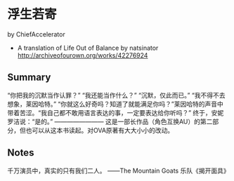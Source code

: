 # 浮生若寄

by ChiefAccelerator

- A translation of Life Out of Balance by natsinator
http://archiveofourown.org/works/42276924

## Summary

“你把我的沉默当作认罪？”
“我还能当作什么？”
“沉默，仅此而已。”
“我不得不去想象，莱因哈特。”
“你就这么好奇吗？知道了就能满足你吗？”莱因哈特的声音中带着苦涩。“我自己都不敢用语言表达的事，一定要表达给你听吗？”
终于，安妮罗洁说：“是的。”
————————
这是一部长作品（角色互换AU）的第二部分，但也可以从这本书读起。对OVA原著有大大小小的改动。

## Notes

千万演员中，真实的只有我们二人。
——The Mountain Goats 乐队《揭开面具》

